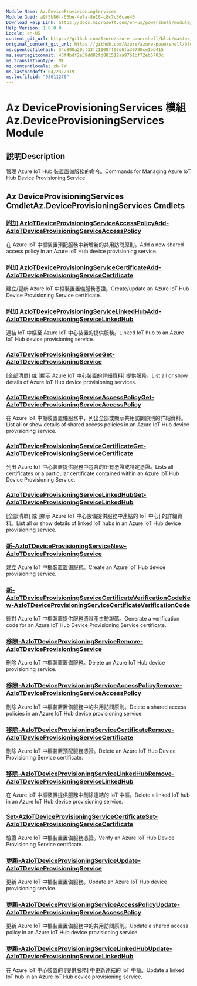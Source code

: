 ```yaml
---
Module Name: Az.DeviceProvisioningServices
Module Guid: a9f5b86f-63be-4e7a-8e16-c8c7c36cae40
Download Help Link: https://docs.microsoft.com/en-us/powershell/module/az.deviceprovisioningservices
Help Version: 1.0.0.0
Locale: en-US
content_git_url: https://github.com/Azure/azure-powershell/blob/master/src/DeviceProvisioningServices/DeviceProvisioningServices/help/Az.DeviceProvisioningServices.md
original_content_git_url: https://github.com/Azure/azure-powershell/blob/master/src/DeviceProvisioningServices/DeviceProvisioningServices/help/Az.DeviceProvisioningServices.md
ms.openlocfilehash: 54c890a20cf33f21108ff97d6fa30790ce1bb415
ms.sourcegitcommit: 43f4bdf2a59dd82fd881512aa9761bf72eb5703c
ms.translationtype: MT
ms.contentlocale: zh-TW
ms.lasthandoff: 04/23/2019
ms.locfileid: "93611276"
---
```

# <span data-ttu-id="a8e3b-101">Az DeviceProvisioningServices 模組</span><span class="sxs-lookup"><span data-stu-id="a8e3b-101">Az.DeviceProvisioningServices Module</span></span>
## <span data-ttu-id="a8e3b-102">說明</span><span class="sxs-lookup"><span data-stu-id="a8e3b-102">Description</span></span>
<span data-ttu-id="a8e3b-103">管理 Azure IoT Hub 裝置置備服務的命令。</span><span class="sxs-lookup"><span data-stu-id="a8e3b-103">Commands for Managing Azure IoT Hub Device Provisioning Service.</span></span>

## <span data-ttu-id="a8e3b-104">Az DeviceProvisioningServices Cmdlet</span><span class="sxs-lookup"><span data-stu-id="a8e3b-104">Az.DeviceProvisioningServices Cmdlets</span></span>
### [<span data-ttu-id="a8e3b-105">附加 AzIoTDeviceProvisioningServiceAccessPolicy</span><span class="sxs-lookup"><span data-stu-id="a8e3b-105">Add-AzIoTDeviceProvisioningServiceAccessPolicy</span></span>](Add-AzIoTDeviceProvisioningServiceAccessPolicy.md)
<span data-ttu-id="a8e3b-106">在 Azure IoT 中樞裝置預配服務中新增新的共用訪問原則。</span><span class="sxs-lookup"><span data-stu-id="a8e3b-106">Add a new shared access policy in an Azure IoT Hub device provisioning service.</span></span>

### [<span data-ttu-id="a8e3b-107">附加 AzIoTDeviceProvisioningServiceCertificate</span><span class="sxs-lookup"><span data-stu-id="a8e3b-107">Add-AzIoTDeviceProvisioningServiceCertificate</span></span>](Add-AzIoTDeviceProvisioningServiceCertificate.md)
<span data-ttu-id="a8e3b-108">建立/更新 Azure IoT 中樞裝置置備服務憑證。</span><span class="sxs-lookup"><span data-stu-id="a8e3b-108">Create/update an Azure IoT Hub Device Provisioning Service certificate.</span></span>

### [<span data-ttu-id="a8e3b-109">附加 AzIoTDeviceProvisioningServiceLinkedHub</span><span class="sxs-lookup"><span data-stu-id="a8e3b-109">Add-AzIoTDeviceProvisioningServiceLinkedHub</span></span>](Add-AzIoTDeviceProvisioningServiceLinkedHub.md)
<span data-ttu-id="a8e3b-110">連結 IoT 中樞至 Azure IoT 中心裝置的提供服務。</span><span class="sxs-lookup"><span data-stu-id="a8e3b-110">Linked IoT hub to an Azure IoT Hub device provisioning service.</span></span>

### [<span data-ttu-id="a8e3b-111">AzIoTDeviceProvisioningService</span><span class="sxs-lookup"><span data-stu-id="a8e3b-111">Get-AzIoTDeviceProvisioningService</span></span>](Get-AzIoTDeviceProvisioningService.md)
<span data-ttu-id="a8e3b-112">[全部清單] 或 [顯示 Azure IoT 中心裝置的詳細資料] 提供服務。</span><span class="sxs-lookup"><span data-stu-id="a8e3b-112">List all or show details of Azure IoT Hub device provisioning services.</span></span>

### [<span data-ttu-id="a8e3b-113">AzIoTDeviceProvisioningServiceAccessPolicy</span><span class="sxs-lookup"><span data-stu-id="a8e3b-113">Get-AzIoTDeviceProvisioningServiceAccessPolicy</span></span>](Get-AzIoTDeviceProvisioningServiceAccessPolicy.md)
<span data-ttu-id="a8e3b-114">在 Azure IoT 中樞裝置置備服務中，列出全部或顯示共用訪問原則的詳細資料。</span><span class="sxs-lookup"><span data-stu-id="a8e3b-114">List all or show details of shared access policies in an Azure IoT Hub device provisioning service.</span></span>

### [<span data-ttu-id="a8e3b-115">AzIoTDeviceProvisioningServiceCertificate</span><span class="sxs-lookup"><span data-stu-id="a8e3b-115">Get-AzIoTDeviceProvisioningServiceCertificate</span></span>](Get-AzIoTDeviceProvisioningServiceCertificate.md)
<span data-ttu-id="a8e3b-116">列出 Azure IoT 中心裝置提供服務中包含的所有憑證或特定憑證。</span><span class="sxs-lookup"><span data-stu-id="a8e3b-116">Lists all certificates or a particular certificate contained within an Azure IoT Hub Device Provisioning Service.</span></span>

### [<span data-ttu-id="a8e3b-117">AzIoTDeviceProvisioningServiceLinkedHub</span><span class="sxs-lookup"><span data-stu-id="a8e3b-117">Get-AzIoTDeviceProvisioningServiceLinkedHub</span></span>](Get-AzIoTDeviceProvisioningServiceLinkedHub.md)
<span data-ttu-id="a8e3b-118">[全部清單] 或 [顯示 Azure IoT 中心設備提供服務中連結的 IoT 中心] 的詳細資料。</span><span class="sxs-lookup"><span data-stu-id="a8e3b-118">List all or show details of linked IoT hubs in an Azure IoT Hub device provisioning service.</span></span>

### [<span data-ttu-id="a8e3b-119">新-AzIoTDeviceProvisioningService</span><span class="sxs-lookup"><span data-stu-id="a8e3b-119">New-AzIoTDeviceProvisioningService</span></span>](New-AzIoTDeviceProvisioningService.md)
<span data-ttu-id="a8e3b-120">建立 Azure IoT 中樞裝置置備服務。</span><span class="sxs-lookup"><span data-stu-id="a8e3b-120">Create an Azure IoT Hub device provisioning service.</span></span>

### [<span data-ttu-id="a8e3b-121">新-AzIoTDeviceProvisioningServiceCertificateVerificationCode</span><span class="sxs-lookup"><span data-stu-id="a8e3b-121">New-AzIoTDeviceProvisioningServiceCertificateVerificationCode</span></span>](New-AzIoTDeviceProvisioningServiceCertificateVerificationCode.md)
<span data-ttu-id="a8e3b-122">針對 Azure IoT 中樞裝置提供服務憑證產生驗證碼。</span><span class="sxs-lookup"><span data-stu-id="a8e3b-122">Generate a verification code for an Azure IoT Hub Device Provisioning Service certificate.</span></span>

### [<span data-ttu-id="a8e3b-123">移除-AzIoTDeviceProvisioningService</span><span class="sxs-lookup"><span data-stu-id="a8e3b-123">Remove-AzIoTDeviceProvisioningService</span></span>](Remove-AzIoTDeviceProvisioningService.md)
<span data-ttu-id="a8e3b-124">刪除 Azure IoT 中樞裝置置備服務。</span><span class="sxs-lookup"><span data-stu-id="a8e3b-124">Delete an Azure IoT Hub device provisioning service.</span></span>

### [<span data-ttu-id="a8e3b-125">移除-AzIoTDeviceProvisioningServiceAccessPolicy</span><span class="sxs-lookup"><span data-stu-id="a8e3b-125">Remove-AzIoTDeviceProvisioningServiceAccessPolicy</span></span>](Remove-AzIoTDeviceProvisioningServiceAccessPolicy.md)
<span data-ttu-id="a8e3b-126">刪除 Azure IoT 中樞裝置置備服務中的共用訪問原則。</span><span class="sxs-lookup"><span data-stu-id="a8e3b-126">Delete a shared access policies in an Azure IoT Hub device provisioning service.</span></span>

### [<span data-ttu-id="a8e3b-127">移除-AzIoTDeviceProvisioningServiceCertificate</span><span class="sxs-lookup"><span data-stu-id="a8e3b-127">Remove-AzIoTDeviceProvisioningServiceCertificate</span></span>](Remove-AzIoTDeviceProvisioningServiceCertificate.md)
<span data-ttu-id="a8e3b-128">刪除 Azure IoT 中樞裝置預配服務憑證。</span><span class="sxs-lookup"><span data-stu-id="a8e3b-128">Delete an Azure IoT Hub Device Provisioning Service certificate.</span></span>

### [<span data-ttu-id="a8e3b-129">移除-AzIoTDeviceProvisioningServiceLinkedHub</span><span class="sxs-lookup"><span data-stu-id="a8e3b-129">Remove-AzIoTDeviceProvisioningServiceLinkedHub</span></span>](Remove-AzIoTDeviceProvisioningServiceLinkedHub.md)
<span data-ttu-id="a8e3b-130">在 Azure IoT 中樞裝置提供服務中刪除連結的 IoT 中樞。</span><span class="sxs-lookup"><span data-stu-id="a8e3b-130">Delete a linked IoT hub in an Azure IoT Hub device provisioning service.</span></span>

### [<span data-ttu-id="a8e3b-131">Set-AzIoTDeviceProvisioningServiceCertificate</span><span class="sxs-lookup"><span data-stu-id="a8e3b-131">Set-AzIoTDeviceProvisioningServiceCertificate</span></span>](Set-AzIoTDeviceProvisioningServiceCertificate.md)
<span data-ttu-id="a8e3b-132">驗證 Azure IoT 中樞裝置置備服務憑證。</span><span class="sxs-lookup"><span data-stu-id="a8e3b-132">Verify an Azure IoT Hub Device Provisioning Service certificate.</span></span>

### [<span data-ttu-id="a8e3b-133">更新-AzIoTDeviceProvisioningService</span><span class="sxs-lookup"><span data-stu-id="a8e3b-133">Update-AzIoTDeviceProvisioningService</span></span>](Update-AzIoTDeviceProvisioningService.md)
<span data-ttu-id="a8e3b-134">更新 Azure IoT 中樞裝置置備服務。</span><span class="sxs-lookup"><span data-stu-id="a8e3b-134">Update an Azure IoT Hub device provisioning service.</span></span>

### [<span data-ttu-id="a8e3b-135">更新-AzIoTDeviceProvisioningServiceAccessPolicy</span><span class="sxs-lookup"><span data-stu-id="a8e3b-135">Update-AzIoTDeviceProvisioningServiceAccessPolicy</span></span>](Update-AzIoTDeviceProvisioningServiceAccessPolicy.md)
<span data-ttu-id="a8e3b-136">更新 Azure IoT 中樞裝置置備服務中的共用訪問原則。</span><span class="sxs-lookup"><span data-stu-id="a8e3b-136">Update a shared access policy in an Azure IoT Hub device provisioning service.</span></span>

### [<span data-ttu-id="a8e3b-137">更新-AzIoTDeviceProvisioningServiceLinkedHub</span><span class="sxs-lookup"><span data-stu-id="a8e3b-137">Update-AzIoTDeviceProvisioningServiceLinkedHub</span></span>](Update-AzIoTDeviceProvisioningServiceLinkedHub.md)
<span data-ttu-id="a8e3b-138">在 Azure IoT 中心裝置的 [提供服務] 中更新連結的 IoT 中樞。</span><span class="sxs-lookup"><span data-stu-id="a8e3b-138">Update a linked IoT hub in an Azure IoT Hub device provisioning service.</span></span>

